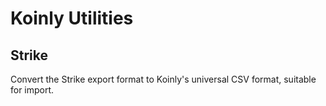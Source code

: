 # Koinly Utilities

## Strike

Convert the Strike export format to Koinly's universal CSV format, suitable for import.
